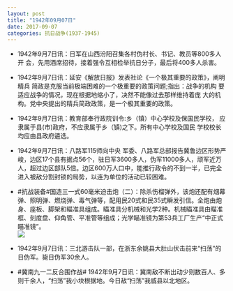 ```yaml
---
layout: post
title: "1942年09月07日"
date: 2017-09-07
categories: 抗日战争(1937-1945)
---
```


<meta name="referrer" content="no-referrer" />

- 1942年9月7日讯：日军在山西汾阳召集各村伪村长、书记、教员等800多人开 会，先用酒席招待，接着强令互相检举抗日分子，最后将400多人杀害。 

- 1942年9月7日讯：延安《解放日报》发表社论《一个极其重要的政策》，阐明精兵 简政是克服当前极端困难的一个极重要的政策问题;指出：战争的机构 要适应战争的情况，现在根据地缩小了，决然不能像过去那样维持着庞 大的机构。党中央提出的精兵简政政策，是一个极其重要的政策。 

- 1942年9月7日讯：教育部奉行政院训令:乡（镇）中心学校及保国民学校， 应隶属于县(市)政府，不应隶属于乡（镇)之下。所有中心学校及国民 学校校长均应由县政府遴选。 

- 1942年9月7日讯：八路军115师向中央 军委、八路军总部报告冀鲁边区形势严峻，边区17个县有据点56个，驻日军3600多人，伪军11000多人，顽军近万人，超过边区部队5倍。边区600万人口中，能推行政令的不到一半，已完全进入被敌分割封锁的局势，以连为单位的活动已较困难。 

- #抗战装备#国造三一式60毫米迫击炮（二）：除杀伤榴弹外，该炮还配有烟幕弹、照明弹、燃烧弹、毒气弹等，配用民20式和民35式瞬发引信。全炮由炮身、座板、脚架和瞄准具组成。瞄准具分机械和光学2种。机械瞄准具由瞄准框、刻度盘、仰角管、平准管等组成；光学瞄准镜为第53兵工厂生产“中正式瞄准镜”。 <br/><img src="https://wx2.sinaimg.cn/large/aca367d8ly1fjarpcc67sj20ns1dxdu2.jpg" />

- 1942年9月7日讯：三北游击队一部，在浙东余姚县大肚山伏击前来“扫荡”的日伪军。毙日伪军30余人。 

- #冀南九一二反合围作战# 1942年9月7日讯：冀南敌不断出动少则数百人、多则千余人，“扫荡”我小块根据地。今日敌“扫荡”我威县以北地区。 

